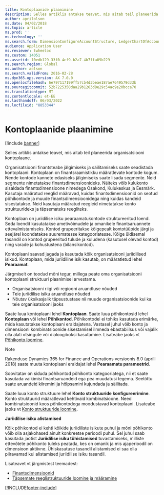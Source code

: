 ```yaml
---
title: Kontoplaanide plaanimine
description: Selles artiklis antakse teavet, mis aitab teil planeerida organisatsiooni kontoplaane.
author: aprilolson
ms.date: 04/02/2018
ms.topic: article
ms.prod: ''
ms.technology: ''
ms.search.form: DimensionConfigureAccountStructure, LedgerChartOfAccounts
audience: Application User
ms.reviewer: twheeloc
ms.custom: 14051
ms.assetid: 10edb129-33f0-4cf9-b2a7-4b7ffa09b229
ms.search.region: Global
ms.author: aolson
ms.search.validFrom: 2016-02-28
ms.dyn365.ops.version: AX 7.0.0
ms.openlocfilehash: 6e797117199ff57cb4d3beae187ae7649579d33b
ms.sourcegitcommit: 52b7225350daa29b1263d8e29c54ac9e20bcca70
ms.translationtype: MT
ms.contentlocale: et-EE
ms.lasthandoff: 06/03/2022
ms.locfileid: "8853344"
---
```

# <a name="plan-your-chart-of-accounts"></a>Kontoplaanide plaanimine

[!include [banner](../includes/banner.md)]

Selles artiklis antakse teavet, mis aitab teil planeerida organisatsiooni kontoplaane.

Organisatsiooni finantsteabe jälgimiseks ja säilitamiseks saate seadistada kontoplaani. Kontoplaan on finantsraamistikku määratlevate kontode kogum. Nende kontode kannete edasiseks jälgimiseks saate lisada segmente. Neid segmente nimetatakse finantsdimensioonideks. Näiteks võib kulukonto sisaldada finantsdimensioone nimedega Osakond, Kulukeskus ja Eesmärk. Kasutaja määratud reeglid määravad, kuidas finantsdimensioonid on seotud põhikontode ja muude finantsdimensioonidega ning kuidas kandeid sisestatakse. Neid kasutaja määratud reegleid nimetatakse konto struktuurideks ja täpsemateks reegliteks.

Kontoplaan on juriidilise isiku pearaamatukontode struktureeritud loend. Seda loendit kasutatakse ametivõimudele ja omanikele finantsaruannete ettevalmistamiseks. Kontod grupeeritakse kõigepealt kontotüüpide järgi ja seejärel koondatakse suurematesse kategooriatesse. Kõige üldisemal tasandil on kontod grupeeritud tulude ja kuludena (kasutusel olevad kontod) ning varade ja kohustustena (bilansikontod).

Kontoplaani saavad jagada ja kasutada kõik organisatsiooni juriidilised isikud. Kontoplaan, mida juriidiline isik kasutab, on määratletud lehel **Pearaamat**.

Järgmiselt on toodud mõni tegur, millega peate oma organisatsiooni kontoplaani struktuuri plaanimisel arvestama.

- Organisatsiooni riigi või regiooni aruandluse nõuded
- Teie juriidilise isiku aruandluse nõuded
- Nõutav üksikasjalik täpsustustase nii muude organisatsioonide kui ka teie organisatsiooni jaoks

Saate luua kontoplaani lehel **Kontoplaan**. Saate luua põhikontosid lehel **Kontoplaan** või lehel **Põhikontod**. Põhikontodel ei tohiks kasutada erimärke, mida kasutatakse kontoplaani eraldajatena. Vastasel juhul võib konto ja dimensiooni kombinatsioonide sisestamisel ilmneda ebastabiilsus või vajalik olla alati otsingute või dialoogiboksi kasutamine. Lisateabe jaoks vt [Põhikonto loomine](tasks/create-main-account.md).

> [!NOTE]
> Rakenduse Dynamics 365 for Finance and Operations versioonis 8.0 (aprill 2018) saate muuta kontoplaani eraldajat lehel **Pearaamatu parameetrid**.

Soovitatav on siduda põhikontod põhikonto kategooriatega, nii et saate kasutada vaikimisi finantsaruandeid ega pea muudatusi tegema. Seetõttu saate aruandeid kiiremini ja hõlpsamini kujundada ja säilitada.

Saate luua konto struktuure lehel **Konto struktuuride konfigureerimine**. Konto struktuurid määratlevad kehtivaid kombinatsioone. Need kombinatsioonid koos põhikontodega moodustavad kontoplaani. Lisateabe jaoks vt [Konto struktuuride loomine](tasks/create-account-structures.md).

**Juriidilise isiku alistamised**

Kõik põhikontod ei kehti kõikide juriidiliste isikute puhul ja mõni põhikonto võib olla asjakohased ainult konkreetse perioodi puhul. Sel juhul saab kasutada jaotist **Juriidilise isiku tühistamised** tuvastamiseks, milliste ettevõtete põhikonto tuleks peatada, kes on omanik ja mis ajaperioodil on dimensioon aktiivne. Ühiskasutuse tasandil alistamised ei saa olla piiravamad kui alistamised juriidilise isiku tasandil.

Lisateavet vt järgmistest teemadest:

- [Finantsdimensioonid](financial-dimensions.md)
- [Täpsemate reeglistruktuuride loomine ja määramine](tasks/create-assign-advanced-rule-structures.md)


[!INCLUDE[footer-include](../../includes/footer-banner.md)]
